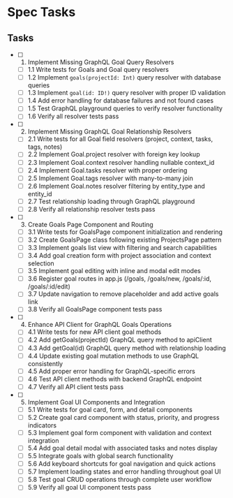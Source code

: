 # Spec Tasks

## Tasks

- [ ] 1. Implement Missing GraphQL Goal Query Resolvers
  - [ ] 1.1 Write tests for Goals and Goal query resolvers
  - [ ] 1.2 Implement `goals(projectId: Int)` query resolver with database queries
  - [ ] 1.3 Implement `goal(id: ID!)` query resolver with proper ID validation
  - [ ] 1.4 Add error handling for database failures and not found cases
  - [ ] 1.5 Test GraphQL playground queries to verify resolver functionality
  - [ ] 1.6 Verify all resolver tests pass

- [ ] 2. Implement Missing GraphQL Goal Relationship Resolvers  
  - [ ] 2.1 Write tests for all Goal field resolvers (project, context, tasks, tags, notes)
  - [ ] 2.2 Implement Goal.project resolver with foreign key lookup
  - [ ] 2.3 Implement Goal.context resolver handling nullable context_id
  - [ ] 2.4 Implement Goal.tasks resolver with proper ordering
  - [ ] 2.5 Implement Goal.tags resolver with many-to-many join
  - [ ] 2.6 Implement Goal.notes resolver filtering by entity_type and entity_id
  - [ ] 2.7 Test relationship loading through GraphQL playground
  - [ ] 2.8 Verify all relationship resolver tests pass

- [ ] 3. Create Goals Page Component and Routing
  - [ ] 3.1 Write tests for GoalsPage component initialization and rendering
  - [ ] 3.2 Create GoalsPage class following existing ProjectsPage pattern
  - [ ] 3.3 Implement goals list view with filtering and search capabilities
  - [ ] 3.4 Add goal creation form with project association and context selection
  - [ ] 3.5 Implement goal editing with inline and modal edit modes
  - [ ] 3.6 Register goal routes in app.js (/goals, /goals/new, /goals/:id, /goals/:id/edit)
  - [ ] 3.7 Update navigation to remove placeholder and add active goals link
  - [ ] 3.8 Verify all GoalsPage component tests pass

- [ ] 4. Enhance API Client for GraphQL Goals Operations
  - [ ] 4.1 Write tests for new API client goal methods
  - [ ] 4.2 Add getGoals(projectId) GraphQL query method to apiClient
  - [ ] 4.3 Add getGoal(id) GraphQL query method with relationship loading
  - [ ] 4.4 Update existing goal mutation methods to use GraphQL consistently
  - [ ] 4.5 Add proper error handling for GraphQL-specific errors
  - [ ] 4.6 Test API client methods with backend GraphQL endpoint
  - [ ] 4.7 Verify all API client tests pass

- [ ] 5. Implement Goal UI Components and Integration
  - [ ] 5.1 Write tests for goal card, form, and detail components
  - [ ] 5.2 Create goal card component with status, priority, and progress indicators
  - [ ] 5.3 Implement goal form component with validation and context integration
  - [ ] 5.4 Add goal detail modal with associated tasks and notes display
  - [ ] 5.5 Integrate goals with global search functionality
  - [ ] 5.6 Add keyboard shortcuts for goal navigation and quick actions
  - [ ] 5.7 Implement loading states and error handling throughout goal UI
  - [ ] 5.8 Test goal CRUD operations through complete user workflow
  - [ ] 5.9 Verify all goal UI component tests pass